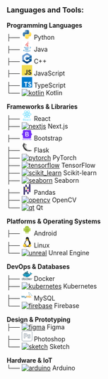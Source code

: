 <h3 align="left">Languages and Tools:</h3>

<strong>Programming Languages</strong>  
├── <a href="https://www.python.org/" target="_blank"><img src="https://raw.githubusercontent.com/devicons/devicon/master/icons/python/python-original.svg" width="24" alt="python"></a> Python  
├── <a href="https://www.java.com/" target="_blank"><img src="https://raw.githubusercontent.com/devicons/devicon/master/icons/java/java-original.svg" width="24" alt="java"></a> Java  
├── <a href="https://isocpp.org/" target="_blank"><img src="https://raw.githubusercontent.com/devicons/devicon/master/icons/cplusplus/cplusplus-original.svg" width="24" alt="cplusplus"></a> C++  
├── <a href="https://developer.mozilla.org/en-US/docs/Web/JavaScript" target="_blank"><img src="https://raw.githubusercontent.com/devicons/devicon/master/icons/javascript/javascript-original.svg" width="24" alt="javascript"></a> JavaScript  
├── <a href="https://www.typescriptlang.org/" target="_blank"><img src="https://raw.githubusercontent.com/devicons/devicon/master/icons/typescript/typescript-original.svg" width="24" alt="typescript"></a> TypeScript  
└── <a href="https://kotlinlang.org/" target="_blank"><img src="https://www.vectorlogo.zone/logos/kotlinlang/kotlinlang-icon.svg" width="24" alt="kotlin"></a> Kotlin  

<strong>Frameworks & Libraries</strong>  
├── <a href="https://react.dev/" target="_blank"><img src="https://raw.githubusercontent.com/devicons/devicon/master/icons/react/react-original-wordmark.svg" width="24" alt="react"></a> React  
├── <a href="https://nextjs.org/" target="_blank"><img src="https://cdn.worldvectorlogo.com/logos/nextjs-2.svg" width="24" alt="nextjs"></a> Next.js  
├── <a href="https://getbootstrap.com/" target="_blank"><img src="https://raw.githubusercontent.com/devicons/devicon/master/icons/bootstrap/bootstrap-plain-wordmark.svg" width="24" alt="bootstrap"></a> Bootstrap  
├── <a href="https://flask.palletsprojects.com/" target="_blank"><img src="https://raw.githubusercontent.com/devicons/devicon/master/icons/flask/flask-original.svg" width="24" alt="flask"></a> Flask  
├── <a href="https://pytorch.org/" target="_blank"><img src="https://www.vectorlogo.zone/logos/pytorch/pytorch-icon.svg" width="24" alt="pytorch"></a> PyTorch  
├── <a href="https://www.tensorflow.org/" target="_blank"><img src="https://www.vectorlogo.zone/logos/tensorflow/tensorflow-icon.svg" width="24" alt="tensorflow"></a> TensorFlow  
├── <a href="https://scikit-learn.org/" target="_blank"><img src="https://upload.wikimedia.org/wikipedia/commons/0/05/Scikit_learn_logo_small.svg" width="24" alt="scikit_learn"></a> Scikit-learn  
├── <a href="https://seaborn.pydata.org/" target="_blank"><img src="https://seaborn.pydata.org/_images/logo-mark-lightbg.svg" width="24" alt="seaborn"></a> Seaborn  
├── <a href="https://pandas.pydata.org/" target="_blank"><img src="https://raw.githubusercontent.com/devicons/devicon/2ae2a900d2f041da66e950e4d48052658d850630/icons/pandas/pandas-original.svg" width="24" alt="pandas"></a> Pandas  
├── <a href="https://opencv.org/" target="_blank"><img src="https://www.vectorlogo.zone/logos/opencv/opencv-icon.svg" width="24" alt="opencv"></a> OpenCV  
└── <a href="https://www.qt.io/" target="_blank"><img src="https://upload.wikimedia.org/wikipedia/commons/0/0b/Qt_logo_2016.svg" width="24" alt="qt"></a> Qt  

<strong>Platforms & Operating Systems</strong>  
├── <a href="https://www.android.com/" target="_blank"><img src="https://raw.githubusercontent.com/devicons/devicon/master/icons/android/android-original-wordmark.svg" width="24" alt="android"></a> Android  
├── <a href="https://www.linux.org/" target="_blank"><img src="https://raw.githubusercontent.com/devicons/devicon/master/icons/linux/linux-original.svg" width="24" alt="linux"></a> Linux  
└── <a href="https://www.unrealengine.com/" target="_blank"><img src="https://raw.githubusercontent.com/kenangundogan/fontisto/036b7eca71aab1bef8e6a0518f7329f13ed62f6b/icons/svg/brand/unreal-engine.svg" width="24" alt="unreal"></a> Unreal Engine  

<strong>DevOps & Databases</strong>  
├── <a href="https://www.docker.com/" target="_blank"><img src="https://raw.githubusercontent.com/devicons/devicon/master/icons/docker/docker-original-wordmark.svg" width="24" alt="docker"></a> Docker  
├── <a href="https://kubernetes.io/" target="_blank"><img src="https://www.vectorlogo.zone/logos/kubernetes/kubernetes-icon.svg" width="24" alt="kubernetes"></a> Kubernetes  
├── <a href="https://www.mysql.com/" target="_blank"><img src="https://raw.githubusercontent.com/devicons/devicon/master/icons/mysql/mysql-original-wordmark.svg" width="24" alt="mysql"></a> MySQL  
└── <a href="https://firebase.google.com/" target="_blank"><img src="https://www.vectorlogo.zone/logos/firebase/firebase-icon.svg" width="24" alt="firebase"></a> Firebase  

<strong>Design & Prototyping</strong>  
├── <a href="https://www.figma.com/" target="_blank"><img src="https://www.vectorlogo.zone/logos/figma/figma-icon.svg" width="24" alt="figma"></a> Figma  
├── <a href="https://www.adobe.com/products/photoshop.html" target="_blank"><img src="https://raw.githubusercontent.com/devicons/devicon/master/icons/photoshop/photoshop-line.svg" width="24" alt="photoshop"></a> Photoshop  
└── <a href="https://www.sketch.com/" target="_blank"><img src="https://www.vectorlogo.zone/logos/sketchapp/sketchapp-icon.svg" width="24" alt="sketch"></a> Sketch  

<strong>Hardware & IoT</strong>  
└── <a href="https://www.arduino.cc/" target="_blank"><img src="https://cdn.worldvectorlogo.com/logos/arduino-1.svg" width="24" alt="arduino"></a> Arduino
